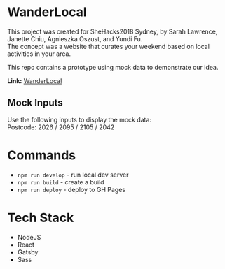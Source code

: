 # WanderLocal

This project was created for SheHacks2018 Sydney, by Sarah Lawrence, Janette Chiu, Agnieszka Oszust, and Yundi Fu.  
The concept was a website that curates your weekend based on local activities in your area.  

This repo contains a prototype using mock data to demonstrate our idea.

**Link:** [WanderLocal](https://serrilaw.github.io/shehacks2018/)

## Mock Inputs
Use the following inputs to display the mock data:  
Postcode: 2026 / 2095 / 2105 / 2042


# Commands

* `npm run develop` - run local dev server
* `npm run build` - create a build
* `npm run deploy` - deploy to GH Pages


# Tech Stack

* NodeJS
* React
* Gatsby
* Sass
